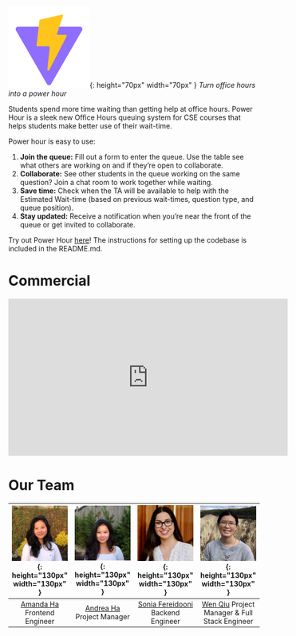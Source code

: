 ![logo](img/Logo.png){: height="70px" width="70px" } *Turn office hours into a power hour*

Students spend more time waiting than getting help at office hours. Power Hour is a sleek new Office Hours queuing system for CSE courses that helps students make better use of their wait-time.

Power hour is easy to use:
1. **Join the queue:** Fill out a form to enter the queue. Use the table see what others are working on and if they’re open to collaborate.
2. **Collaborate:** See other students in the queue working on the same question? Join a chat room to work together while waiting.
3. **Save time:** Check when the TA will be available to help with the Estimated Wait-time (based on previous wait-times, question type, and queue position).
4. **Stay updated:** Receive a notification when you’re near the front of the queue or get invited to collaborate.

Try out Power Hour [here](https://www.google.com/url?q=https://github.com/UWSocialComputing/power-hour-code&sa=D&source=editors&ust=1685779044617837&usg=AOvVaw0OgG4CNYT4T-noK86p1Cl9)! The instructions for setting up the codebase is included in the README.md.

# Commercial

<iframe width="560" height="315" src="https://www.youtube.com/embed/Vi6E1rMFe0I" title="YouTube video player" frameborder="0" allow="accelerometer; autoplay; clipboard-write; encrypted-media; gyroscope; picture-in-picture; web-share" allowfullscreen></iframe>

# Our Team

| ![Amanda profile](img/AmandaProfile.jpg){: height="130px" width="130px" }|![Andrea profile](img/AndreaProfile.jpg){: height="130px" width="130px" }|![Sonia profile](img/SoniaProfile.png){: height="130px" width="130px" } | ![Wen profile](img/WenProfile.jpg){: height="130px" width="130px" }
|     :--:    |     :--:    |        :--:        |    :--:   |
| <a href="https://www.linkedin.com/in/amandakha/" target="_blank">Amanda Ha</a>   Frontend Engineer | <a href="https://www.linkedin.com/in/andreakha/" target="_blank">Andrea Ha</a>   Project Manager | <a href="https://www.linkedin.com/in/fereidooni/" target="_blank">Sonia Fereidooni</a>   Backend Engineer | <a href="https://www.linkedin.com/in/wen-qiu/" target="_blank">Wen Qiu</a>            Project Manager & Full Stack Engineer |

